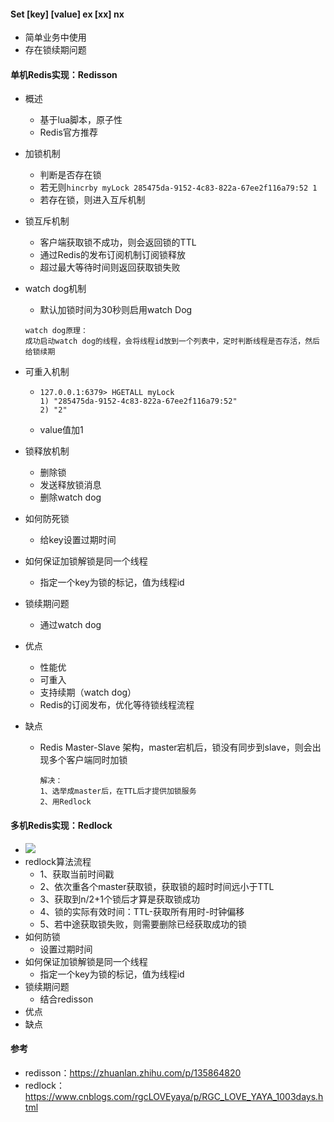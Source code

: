 #### Set [key] [value] ex [xx] nx

- 简单业务中使用
- 存在锁续期问题

#### 单机Redis实现：Redisson

- 概述

  - 基于lua脚本，原子性
  - Redis官方推荐

- 加锁机制

  - 判断是否存在锁
  - 若无则`hincrby myLock 285475da-9152-4c83-822a-67ee2f116a79:52 1`
  - 若存在锁，则进入互斥机制

- 锁互斥机制

  - 客户端获取锁不成功，则会返回锁的TTL
  - 通过Redis的发布订阅机制订阅锁释放
  - 超过最大等待时间则返回获取锁失败

- watch dog机制

  - 默认加锁时间为30秒则启用watch Dog

  ```
  watch dog原理：
  成功启动watch dog的线程，会将线程id放到一个列表中，定时判断线程是否存活，然后给锁续期
  ```

- 可重入机制

  - ```
    127.0.0.1:6379> HGETALL myLock
    1) "285475da-9152-4c83-822a-67ee2f116a79:52"
    2) "2"
    ```

  - value值加1

- 锁释放机制

  - 删除锁
  - 发送释放锁消息
  - 删除watch dog

- 如何防死锁

  - 给key设置过期时间

- 如何保证加锁解锁是同一个线程

  - 指定一个key为锁的标记，值为线程id

- 锁续期问题

  - 通过watch dog

- 优点

  - 性能优
  - 可重入
  - 支持续期（watch dog）
  - Redis的订阅发布，优化等待锁线程流程

- 缺点

  - Redis Master-Slave 架构，master宕机后，锁没有同步到slave，则会出现多个客户端同时加锁

    ```
    解决：
    1、选举成master后，在TTL后才提供加锁服务
    2、用Redlock
    ```


#### 多机Redis实现：Redlock

- ![](https://raw.githubusercontent.com/li-zeyuan/access/master/img/20210324200845.png)
- redlock算法流程
  - 1、获取当前时间戳
  - 2、依次重各个master获取锁，获取锁的超时时间远小于TTL
  - 3、获取到n/2+1个锁后才算是获取锁成功
  - 4、锁的实际有效时间：TTL-获取所有用时-时钟偏移
  - 5、若中途获取锁失败，则需要删除已经获取成功的锁
- 如何防锁
  - 设置过期时间
- 如何保证加锁解锁是同一个线程
  - 指定一个key为锁的标记，值为线程id
- 锁续期问题
  - 结合redisson
- 优点
- 缺点

#### 参考

- redisson：https://zhuanlan.zhihu.com/p/135864820
- redlock：https://www.cnblogs.com/rgcLOVEyaya/p/RGC_LOVE_YAYA_1003days.html
